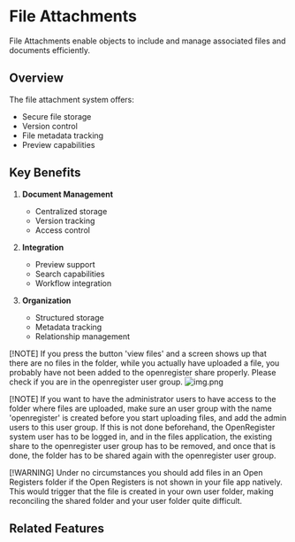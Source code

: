 # File Attachments

File Attachments enable objects to include and manage associated files and documents efficiently.

## Overview

The file attachment system offers:
- Secure file storage
- Version control
- File metadata tracking
- Preview capabilities

## Key Benefits

1. **Document Management**
   - Centralized storage
   - Version tracking
   - Access control

2. **Integration**
   - Preview support
   - Search capabilities
   - Workflow integration

3. **Organization**
   - Structured storage
   - Metadata tracking
   - Relationship management

[!NOTE] 
If you press the button 'view files' and a screen shows up that there are no files in the folder, while you actually have uploaded a file, you probably have not been added to the openregister share properly. Please check if you are in the openregister user group.
![img.png](images/no-files.png)

[!NOTE]
If you want to have the administrator users to have access to the folder where files are uploaded, make sure an user group with the name 'openregister' is created before you start uploading files, and add the admin users to this user group. If this is not done beforehand, the OpenRegister system user has to be logged in, and in the files application, the existing share to the openregister user group has to be removed, and once that is done, the folder has to be shared again with the openregister user group.

[!WARNING]
Under no circumstances you should add files in an Open Registers folder if the Open Registers is not shown in your file app natively. This would trigger that the file is created in your own user folder, making reconciling the shared folder and your user folder quite difficult.
## Related Features

